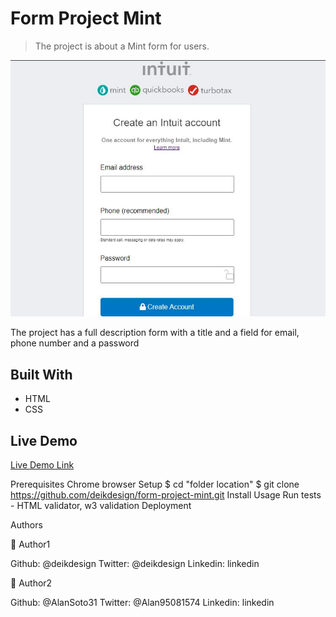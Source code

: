 # Form Project Mint

> The project is about a Mint form for users.

![screenshot](./mint_screenshot.JPG)

The project has a full description form with a title and a field for email, phone number and a password

## Built With

- HTML
- CSS

## Live Demo

[Live Demo Link](https://deikdesign.github.io/form-project-mint/)

Prerequisites
Chrome browser
Setup
$ cd "folder location"
$ git clone https://github.com/deikdesign/form-project-mint.git
Install
Usage 
Run tests - HTML validator, w3 validation
Deployment 

Authors

👤 Author1

Github: @deikdesign
Twitter: @deikdesign
Linkedin: linkedin

👤 Author2

Github: @AlanSoto31
Twitter: @Alan95081574
Linkedin: linkedin
